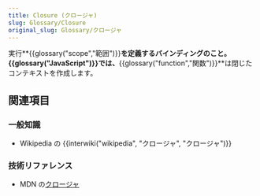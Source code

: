 ```yaml
---
title: Closure (クロージャ)
slug: Glossary/Closure
original_slug: Glossary/クロージャ
---
```

実行**{{glossary("scope","範囲")}}**を定義するバインディングのこと。{{glossary("JavaScript")}}では、**{{glossary("function","関数")}}**は閉じたコンテキストを作成します。

## 関連項目

### 一般知識

- Wikipedia の {{interwiki("wikipedia", "クロージャ", "クロージャ")}}

### 技術リファレンス

- MDN の[クロージャ](/ja/docs/Web/JavaScript/Closures)
